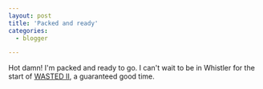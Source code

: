 ```yaml
---
layout: post
title: 'Packed and ready'
categories:
  - blogger

---
```


Hot damn!  I'm packed and ready to go.  I can't wait to be in Whistler for the start of <a href="http://www.wastedboarding.com/wastedblog/home.aspx">WASTED II</a>, a guaranteed good time.
